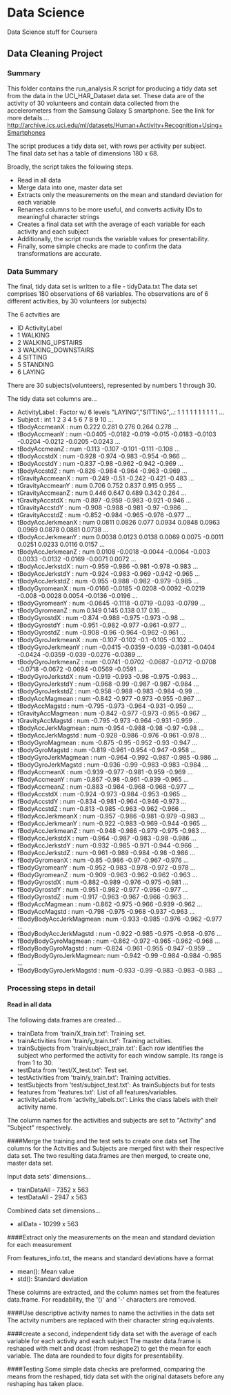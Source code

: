 # Data Science
Data Science stuff for Coursera

## Data Cleaning Project

### Summary
This folder contains the run_analysis.R script for producing a tidy data set from the data in the UCI_HAR_Dataset data set.  These data are of the activity of 30 volunteers and contain data collected from the accelerometers from the Samsung Galaxy S smartphone. See the link for more details.... http://archive.ics.uci.edu/ml/datasets/Human+Activity+Recognition+Using+Smartphones

The script produces a tidy data set, with rows per activity per subject.  
The final data set has a table of dimensions 180 x 68.

Broadly, the script takes the following steps.

* Read in all data
* Merge data into one, master data set
* Extracts only the measurements on the mean and standard deviation for each variable
* Renames columns to be more useful, and converts activity IDs to meaningful character strings
* Creates a final data set with the average of each variable for each activity and each subject
* Additionally, the script rounds the variable values for presentability.
* Finally, some simple checks are made to confirm the data transformations are accurate.

### Data Summary
The final, tidy data set is written to a file - tidyData.txt
The data set comprises 180 observations of 68 variables.
The observations are of 6 different activities, by 30 volunteers (or subjects)

The 6 actvities are 

* ID      ActivityLabel
* 1            WALKING
* 2   WALKING_UPSTAIRS
* 3 WALKING_DOWNSTAIRS
* 4            SITTING
* 5           STANDING
* 6             LAYING

There are 30 subjects(volunteers), represented by numbers 1 through 30.

The tidy data set columns are...

* ActivityLabel           : Factor w/ 6 levels "LAYING","SITTING",..: 1 1 1 1 1 1 1 1 1 1 ...
* Subject                 : int  1 2 3 4 5 6 7 8 9 10 ...
* tBodyAccmeanX           : num  0.222 0.281 0.276 0.264 0.278 ...
* tBodyAccmeanY           : num  -0.0405 -0.0182 -0.019 -0.015 -0.0183 -0.0103 -0.0204 -0.0212 -0.0205 -0.0243 ...
* tBodyAccmeanZ           : num  -0.113 -0.107 -0.101 -0.111 -0.108 ...
* tBodyAccstdX            : num  -0.928 -0.974 -0.983 -0.954 -0.966 ...
* tBodyAccstdY            : num  -0.837 -0.98 -0.962 -0.942 -0.969 ...
* tBodyAccstdZ            : num  -0.826 -0.984 -0.964 -0.963 -0.969 ...
* tGravityAccmeanX        : num  -0.249 -0.51 -0.242 -0.421 -0.483 ...
* tGravityAccmeanY        : num  0.706 0.752 0.837 0.915 0.955 ...
* tGravityAccmeanZ        : num  0.446 0.647 0.489 0.342 0.264 ...
* tGravityAccstdX         : num  -0.897 -0.959 -0.983 -0.921 -0.946 ...
* tGravityAccstdY         : num  -0.908 -0.988 -0.981 -0.97 -0.986 ...
* tGravityAccstdZ         : num  -0.852 -0.984 -0.965 -0.976 -0.977 ...
* tBodyAccJerkmeanX       : num  0.0811 0.0826 0.077 0.0934 0.0848 0.0963 0.0969 0.0878 0.0881 0.0738 ...
* tBodyAccJerkmeanY       : num  0.0038 0.0123 0.0138 0.0069 0.0075 -0.0011 0.0251 0.0233 0.0116 0.0157 ...
* tBodyAccJerkmeanZ       : num  0.0108 -0.0018 -0.0044 -0.0064 -0.003 0.0033 -0.0132 -0.0169 -0.0071 0.0072 ...
* tBodyAccJerkstdX        : num  -0.959 -0.986 -0.981 -0.978 -0.983 ...
* tBodyAccJerkstdY        : num  -0.924 -0.983 -0.969 -0.942 -0.965 ...
* tBodyAccJerkstdZ        : num  -0.955 -0.988 -0.982 -0.979 -0.985 ...
* tBodyGyromeanX          : num  -0.0166 -0.0185 -0.0208 -0.0092 -0.0219 -0.008 -0.0028 0.0054 -0.0136 -0.0196 ...
* tBodyGyromeanY          : num  -0.0645 -0.1118 -0.0719 -0.093 -0.0799 ...
* tBodyGyromeanZ          : num  0.149 0.145 0.138 0.17 0.16 ...
* tBodyGyrostdX           : num  -0.874 -0.988 -0.975 -0.973 -0.98 ...
* tBodyGyrostdY           : num  -0.951 -0.982 -0.977 -0.961 -0.977 ...
* tBodyGyrostdZ           : num  -0.908 -0.96 -0.964 -0.962 -0.961 ...
* tBodyGyroJerkmeanX      : num  -0.107 -0.102 -0.1 -0.105 -0.102 ...
* tBodyGyroJerkmeanY      : num  -0.0415 -0.0359 -0.039 -0.0381 -0.0404 -0.0424 -0.0359 -0.039 -0.0276 -0.0389 ...
* tBodyGyroJerkmeanZ      : num  -0.0741 -0.0702 -0.0687 -0.0712 -0.0708 -0.0718 -0.0672 -0.0694 -0.0569 -0.0591 ...
* tBodyGyroJerkstdX       : num  -0.919 -0.993 -0.98 -0.975 -0.983 ...
* tBodyGyroJerkstdY       : num  -0.968 -0.99 -0.987 -0.987 -0.984 ...
* tBodyGyroJerkstdZ       : num  -0.958 -0.988 -0.983 -0.984 -0.99 ...
* tBodyAccMagmean         : num  -0.842 -0.977 -0.973 -0.955 -0.967 ...
* tBodyAccMagstd          : num  -0.795 -0.973 -0.964 -0.931 -0.959 ...
* tGravityAccMagmean      : num  -0.842 -0.977 -0.973 -0.955 -0.967 ...
* tGravityAccMagstd       : num  -0.795 -0.973 -0.964 -0.931 -0.959 ...
* tBodyAccJerkMagmean     : num  -0.954 -0.988 -0.98 -0.97 -0.98 ...
* tBodyAccJerkMagstd      : num  -0.928 -0.986 -0.976 -0.961 -0.978 ...
* tBodyGyroMagmean        : num  -0.875 -0.95 -0.952 -0.93 -0.947 ...
* tBodyGyroMagstd         : num  -0.819 -0.961 -0.954 -0.947 -0.958 ...
* tBodyGyroJerkMagmean    : num  -0.964 -0.992 -0.987 -0.985 -0.986 ...
* tBodyGyroJerkMagstd     : num  -0.936 -0.99 -0.983 -0.983 -0.984 ...
* fBodyAccmeanX           : num  -0.939 -0.977 -0.981 -0.959 -0.969 ...
* fBodyAccmeanY           : num  -0.867 -0.98 -0.961 -0.939 -0.965 ...
* fBodyAccmeanZ           : num  -0.883 -0.984 -0.968 -0.968 -0.977 ...
* fBodyAccstdX            : num  -0.924 -0.973 -0.984 -0.953 -0.965 ...
* fBodyAccstdY            : num  -0.834 -0.981 -0.964 -0.946 -0.973 ...
* fBodyAccstdZ            : num  -0.813 -0.985 -0.963 -0.962 -0.966 ...
* fBodyAccJerkmeanX       : num  -0.957 -0.986 -0.981 -0.979 -0.983 ...
* fBodyAccJerkmeanY       : num  -0.922 -0.983 -0.969 -0.944 -0.965 ...
* fBodyAccJerkmeanZ       : num  -0.948 -0.986 -0.979 -0.975 -0.983 ...
* fBodyAccJerkstdX        : num  -0.964 -0.987 -0.983 -0.98 -0.986 ...
* fBodyAccJerkstdY        : num  -0.932 -0.985 -0.971 -0.944 -0.966 ...
* fBodyAccJerkstdZ        : num  -0.961 -0.989 -0.984 -0.98 -0.986 ...
* fBodyGyromeanX          : num  -0.85 -0.986 -0.97 -0.967 -0.976 ...
* fBodyGyromeanY          : num  -0.952 -0.983 -0.978 -0.972 -0.978 ...
* fBodyGyromeanZ          : num  -0.909 -0.963 -0.962 -0.962 -0.963 ...
* fBodyGyrostdX           : num  -0.882 -0.989 -0.976 -0.975 -0.981 ...
* fBodyGyrostdY           : num  -0.951 -0.982 -0.977 -0.956 -0.977 ...
* fBodyGyrostdZ           : num  -0.917 -0.963 -0.967 -0.966 -0.963 ...
* fBodyAccMagmean         : num  -0.862 -0.975 -0.966 -0.939 -0.962 ...
* fBodyAccMagstd          : num  -0.798 -0.975 -0.968 -0.937 -0.963 ...
* fBodyBodyAccJerkMagmean : num  -0.933 -0.985 -0.976 -0.962 -0.977 ...
* fBodyBodyAccJerkMagstd  : num  -0.922 -0.985 -0.975 -0.958 -0.976 ...
* fBodyBodyGyroMagmean    : num  -0.862 -0.972 -0.965 -0.962 -0.968 ...
* fBodyBodyGyroMagstd     : num  -0.824 -0.961 -0.955 -0.947 -0.959 ...
* fBodyBodyGyroJerkMagmean: num  -0.942 -0.99 -0.984 -0.984 -0.985 ...
* fBodyBodyGyroJerkMagstd : num  -0.933 -0.99 -0.983 -0.983 -0.983 ...

### Processing steps in detail

#### Read in all data
The following data.frames are created...

* trainData       from 'train/X_train.txt': Training set.
* trainActivities from 'train/y_train.txt': Training actvities.
* trainSubjects   from 'train/subject_train.txt': Each row identifies the subject who performed the activity for each window sample. Its range is from 1 to 30. 
* testData        from 'test/X_test.txt': Test set.
* testActivities  from 'train/y_train.txt': Training actvities.
* testSubjects    from 'test/subject_test.txt': As trainSubjects but for tests
* features        from 'features.txt': List of all features/variables.
* activityLabels  from 'activity_labels.txt': Links the class labels with their activity name.

The column names for the activities and subjects are set to "Activity" and "Subject" respectively.

####Merge the training and the test sets to create one data set
The columns for the Actvities and Subjects are merged first with their respective data set.
The two resulting data.frames are then merged, to create one, master data set.

Input data sets' dimensions...

* trainDataAll - 7352 x 563
* testDataAll  - 2947 x 563

Combined data set dimensions...

* allData      - 10299 x 563

####Extract only the measurements on the mean and standard deviation for each measurement

From features_info.txt, the means and standard deviations have a format

* mean(): Mean value
* std(): Standard deviation

These columns are extracted, and the column names set from the features data.frame. 
For readability, the '()' and '-' characters are removed.

####Use descriptive activity names to name the activities in the data set
The actvity numbers are replaced with their character string equivalents.

####create a second, independent tidy data set with the average of each variable for each activity and each subject
The master data.frame is reshaped with melt and dcast (from reshape2) to get the mean for each variable.
The data are rounded to four digits for presentability.

####Testing
Some simple data checks are preformed, comparing the means from the reshaped, tidy data set with the original datasets before any reshaping has taken place.

